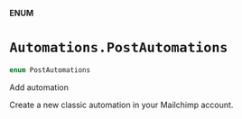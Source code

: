 **ENUM**

# `Automations.PostAutomations`

```swift
enum PostAutomations
```

Add automation

Create a new classic automation in your Mailchimp account.
